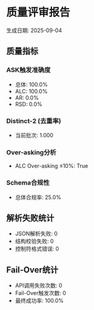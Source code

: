 # 质量评审报告

生成日期: 2025-09-04

## 质量指标

### ASK触发准确度
- 总体: 100.0%
- ALC: 100.0%
- AR: 0.0%
- RSD: 0.0%

### Distinct-2 (去重率)
- 当前批次: 1.000

### Over-asking分析
- ALC Over-asking ≤10%: True

### Schema合规性
- 总体合规率: 25.0%

## 解析失败统计

- JSON解析失败: 0
- 结构校验失败: 0
- 控制符格式错误: 0

## Fail-Over统计

- API调用失败次数: 0
- Fail-Over触发次数: 0
- 最终成功率: 100.0%
